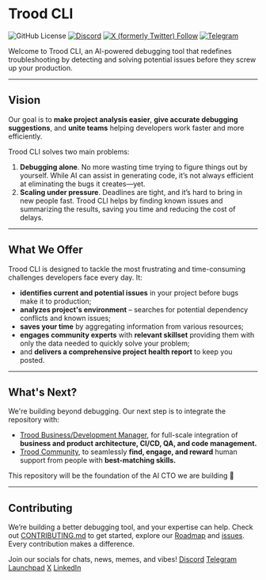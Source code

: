 # Trood CLI

![GitHub License](https://img.shields.io/github/license/TroodInc/trood?label=License)
[![Discord](https://img.shields.io/discord/965192030273802290?style=flat&logo=discord&label=Community&logoColor=%23ffffff&color=%235865F2)](https://discord.gg/ktPZ8cDxCT)
[![X (formerly Twitter) Follow](https://img.shields.io/twitter/follow/troodinc?label=Run%20on%20%40troodinc)](https://x.com/troodinc)
[![Telegram](https://img.shields.io/badge/Run_on_@troodcommunity-24a1d3?logo=telegram&logoColor=white)](https://t.me/troodcommunity)

Welcome to Trood CLI, an AI-powered debugging tool that redefines troubleshooting by detecting and solving potential issues before they screw up your production.

---

## Vision  

Our goal is to **make project analysis easier**, **give accurate debugging suggestions**, and **unite teams** helping developers work faster and more efficiently.

Trood CLI solves two main problems:

1. **Debugging alone**. No more wasting time trying to figure things out by yourself. While AI can assist in generating code, it’s not always efficient at eliminating the bugs it creates—yet.
2. **Scaling under pressure**. Deadlines are tight, and it’s hard to bring in new people fast. Trood CLI helps by finding known issues and summarizing the results, saving you time and reducing the cost of delays.

---

## What We Offer

Trood CLI is designed to tackle the most frustrating and time-consuming challenges developers face every day. It:
- **identifies current and potential issues** in your project before bugs make it to production;
- **analyzes project's environment** – searches for potential dependency conflicts and known issues;
- **saves your time** by aggregating information from various resources;
- **engages community experts** with **relevant skillset** providing them with only the data needed to quickly solve your problem;
- and **delivers a comprehensive project health report** to keep you posted.

---

## What's Next?

We're building beyond debugging. Our next step is to integrate the repository with:

- [Trood Business/Development Manager](https://trood.com/bdm), for full-scale integration of **business and product architecture, CI/CD, QA, and code management.**
- [Trood Community](https://trood.com/launchpad), to seamlessly **find, engage, and reward** human support from people with **best-matching skills.**

This repository will be the foundation of the AI CTO we are building 👀

---

## Contributing

We’re building a better debugging tool, and your expertise can help. Check out [CONTRIBUTING.md](https://github.com/TroodInc/trood/blob/main/CONTRIBUTING.md) to get started, explore our [Roadmap](https://github.com/TroodInc/trood/issues/18) and [issues](https://github.com/TroodInc/trood/issues). Every contribution makes a difference.

Join our socials for chats, news, memes, and vibes!
[Discord](https://discord.gg/ktPZ8cDxCT)
[Telegram](https://t.me/troodcommunity)
[Launchpad](trood.com/laaunchpad) 
[X](trood.com/troodinc)
[LinkedIn](https://www.linkedin.com/company/troodinc)
